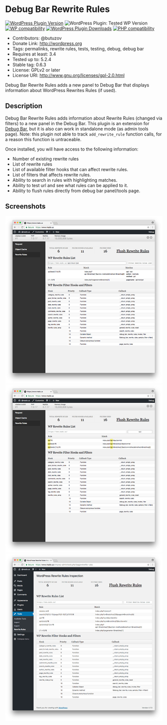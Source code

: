 # Debug Bar Rewrite Rules

[![WordPress Plugin Version](https://img.shields.io/wordpress/plugin/v/debug-bar-rewrite-rules)](https://wordpress.org/plugins/debug-bar-rewrite-rules/)
![WordPress Plugin: Tested WP Version](https://img.shields.io/wordpress/plugin/tested/debug-bar-rewrite-rules)
[![WP compatibility](https://plugintests.com/plugins/debug-bar-rewrite-rules/wp-badge.svg)](https://plugintests.com/plugins/debug-bar-rewrite-rules/latest)
[![WordPress Plugin Downloads](https://img.shields.io/wordpress/plugin/dm/debug-bar-rewrite-rules)](https://wordpress.org/plugins/debug-bar-rewrite-rules/)
[![PHP compatibility](https://plugintests.com/plugins/debug-bar-rewrite-rules/php-badge.svg)](https://plugintests.com/plugins/debug-bar-rewrite-rules/latest)

* Contributors: @butuzov
* Donate Link: http://wordpress.org
* Tags: permalinks, rewrite rules, tests, testing, debug, debug bar
* Requires at least: 3.4
* Tested up to: 5.2.4
* Stable tag: 0.6.3
* License: GPLv2 or later
* License URI: http://www.gnu.org/licenses/gpl-2.0.html


Debug Bar Rewrite Rules adds a new panel to Debug Bar that displays information about WordPress Rewrites Rules (if used).

## Description

Debug Bar Rewrite Rules adds information about Rewrite Rules (changed via filters) to a new panel in the Debug Bar. This plugin is an extension for [Debug Bar](http://wordpress.org/extend/plugins/debug-bar/), but it is also can work in standalone mode (as admin tools page). Note: this plugin not able to track `add_rewrite_rule` function calls, for a reason this function is untraceable.

Once installed, you will have access to the following information:

* Number of existing rewrite rules
* List of rewrite rules
* List of available filter hooks that can affect rewrite rules.
* List of filters that affects rewrite rules.
* Ability to search in rules with highlighting matches.
* Ability to test url and see what rules can be applied to it.
* Ability to flush rules directly from debug bar panel/tools page.

## Screenshots

![Testing url for matches - show  matched rules and actual matches](wp-svn-assets/screenshot-1.png)
![Searching in rules list alongside with filtering and highlighting occurrences](wp-svn-assets/screenshot-2.png)
![Interface of Rewrite Rules Inspector without Debug Bar](wp-svn-assets/screenshot-3.png)
